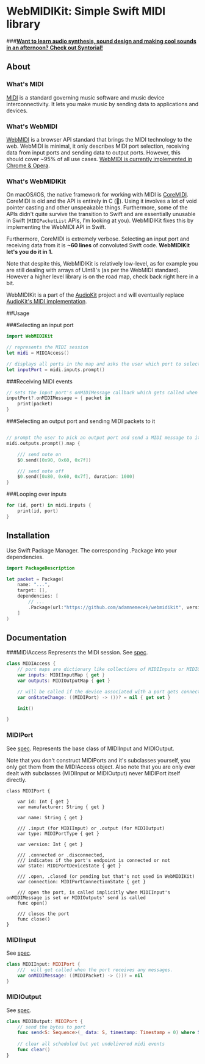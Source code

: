 # WebMIDIKit: Simple Swift MIDI library

###__[Want to learn audio synthesis, sound design and making cool sounds in an afternoon? Check out Syntorial!](http://www.syntorial.com/#a_aid=AudioKit)__

## About

### What's MIDI 

[MIDI](https://en.wikipedia.org/wiki/MIDI) is a standard governing music software and music device interconnectivity. It lets you make music by sending data to applications and devices.

### What's WebMIDI

[WebMIDI](https://webaudio.github.io/web-midi-api/) is a browser API standard that brings the MIDI technology to the web. WebMIDI is minimal, it only describes MIDI port selection, receiving data from input ports and sending data to output ports. However, this should cover ~95% of all use cases. [WebMIDI is currently implemented in Chrome & Opera](http://caniuse.com/#feat=midi). 


### What's WebMIDIKit
On macOS/iOS, the native framework for working with MIDI is [CoreMIDI](https://developer.apple.com/reference/coremidi).
CoreMIDI is old and the API is entirely in C (💩). Using it involves a lot of void pointer casting and other unspeakable things. Furthermore, some of the APIs didn't quite survive the transition to Swift and are essentially unusable in Swift (`MIDIPacketList` APIs, I'm looking at you). WebMIDIKit fixes this by implementing the WebMIDI API in Swift.

Furthermore, CoreMIDI is extremely verbose. Selecting an input port and receiving data from it is __~60 lines__ of convoluted Swift code. __WebMIDIKit let's you do it in 1.__ 

Note that despite this, WebMIDIKit is relatively low-level, as for example you are still dealing with arrays of UInt8's (as per the WebMIDI standard). However a higher level library is on the road map, check back right here in a bit.

WebMIDIKit is a part of the [AudioKit](https://githib.com/audiokit/audiokit) project and will eventually replace [AudioKit's MIDI implementation](https://github.com/audiokit/AudioKit/tree/master/AudioKit/Common/MIDI).


##Usage

###Selecting an input port

```swift
import WebMIDIKit

// represents the MIDI session
let midi = MIDIAccess()

// displays all ports in the map and asks the user which port to select
let inputPort = midi.inputs.prompt()
```

###Receiving MIDI events
```swift
// sets the input port's onMIDIMessage callback which gets called when the port receives any MIDI messages
inputPort?.onMIDIMessage = { packet in 
	print(packet)
}

```


###Selecting an output port and sending MIDI packets to it
```swift

// prompt the user to pick an output port and send a MIDI message to it
midi.outputs.prompt().map {

	/// send note on
	$0.send([0x90, 0x60, 0x7f])

	/// send note off
	$0.send([0x80, 0x60, 0x7f], duration: 1000)
}
```

###Looping over inputs

```swift
for (id, port) in midi.inputs {
	print(id, port)
}
```



## Installation

Use Swift Package Manager. The corresponding .Package into your dependencies.
```swift
import PackageDescription

let packet = Package(
	name: "...",
	target: [],
	dependencies: [
		// ...
		.Package(url:"https://github.com/adamnemecek/webmidikit", version: 1)
	]
)
```

## Documentation

###MIDIAccess
Represents the MIDI session. See [spec](https://www.w3.org/TR/webmidi/#midiaccess-interface).

```swift
class MIDIAccess {
	// port maps are dictionary like collections of MIDIInputs or MIDIOutputs that are indexed with the port's id
	var inputs: MIDIInputMap { get }
	var outputs: MIDIOutputMap { get }

	// will be called if the device associated with a port gets connected or disconnected
	var onStateChange: ((MIDIPort) -> ())? = nil { get set }

	init()

}
```

### MIDIPort

See [spec](https://www.w3.org/TR/webmidi/#midiport-interface). Represents the base class of MIDIInput and MIDIOutput.

Note that you don't construct MIDIPorts and it's subclasses yourself, you only get them from the MIDIAccess object. Also note that you are only ever dealt with subclasses (MIDIInput or MIDIOutput) never MIDIPort itself directly.

```
class MIDIPort {

    var id: Int { get }
    var manufacturer: String { get }

    var name: String { get }

	/// .input (for MIDIInput) or .output (for MIDIOutput)
    var type: MIDIPortType { get }

	var version: Int { get }

	/// .connected or .disconnected,
	/// indicates if the port's endpoint is connected or not
	var state: MIDIPortDeviceState { get }

	/// .open, .closed (or pending but that's not used in WebMIDIKit)
    var connection: MIDIPortConnectionState { get }

	/// open the port, is called implicitly when MIDIInput's onMIDIMessage is set or MIDIOutputs' send is called
	func open()

	/// closes the port
	func close()
}
```

### MIDIInput

See [spec](https://www.w3.org/TR/webmidi/#midiinput-interface).

```swift
class MIDIInput: MIDIPort {
	///  will get called when the port receives any messages.
	var onMIDIMessage: ((MIDIPacket) -> ())? = nil
}
```


### MIDIOutput


See [spec](https://www.w3.org/TR/webmidi/#midioutput-interface).
```swift
class MIDIOutput: MIDIPort {
	// send the bytes to port
	func send<S: Sequence>(_ data: S, timestamp: Timestamp = 0) where S.Iterator.Element == UInt8
	
	// clear all scheduled but yet undelivered midi events
	func clear()
}
```




